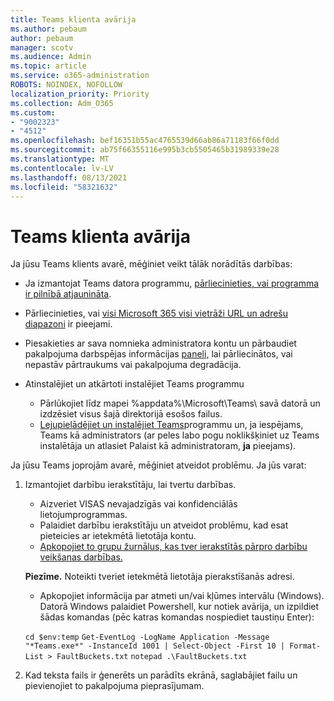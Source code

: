 ```yaml
---
title: Teams klienta avārija
ms.author: pebaum
author: pebaum
manager: scotv
ms.audience: Admin
ms.topic: article
ms.service: o365-administration
ROBOTS: NOINDEX, NOFOLLOW
localization_priority: Priority
ms.collection: Adm_O365
ms.custom:
- "9002323"
- "4512"
ms.openlocfilehash: bef16351b55ac4765539d66ab86a71183f66f0dd
ms.sourcegitcommit: ab75f66355116e995b3cb5505465b31989339e28
ms.translationtype: MT
ms.contentlocale: lv-LV
ms.lasthandoff: 08/13/2021
ms.locfileid: "58321632"
---
```

# <a name="teams-client-crashing"></a>Teams klienta avārija

Ja jūsu Teams klients avarē, mēģiniet veikt tālāk norādītās darbības:

- Ja izmantojat Teams datora programmu, [pārliecinieties, vai programma ir pilnībā atjaunināta](https://support.office.com/article/Update-Microsoft-Teams-535a8e4b-45f0-4f6c-8b3d-91bca7a51db1).

- Pārliecinieties, vai [visi Microsoft 365 visi vietrāži URL un adrešu diapazoni](https://docs.microsoft.com/microsoftteams/connectivity-issues) ir pieejami.

- Piesakieties ar sava nomnieka administratora kontu un pārbaudiet pakalpojuma darbspējas informācijas [paneli,](https://docs.microsoft.com/office365/enterprise/view-service-health) lai pārliecinātos, vai nepastāv pārtraukums vai pakalpojuma degradācija.

- Atinstalējiet un atkārtoti instalējiet Teams programmu
    - Pārlūkojiet līdz mapei %appdata%\Microsoft\Teams\ savā datorā un izdzēsiet visus šajā direktorijā esošos failus.
    - [Lejupielādējiet un instalējiet Teams](https://www.microsoft.com/microsoft-teams/download-app)programmu un, ja iespējams, Teams kā administrators (ar peles labo pogu noklikšķiniet uz Teams instalētāja un atlasiet Palaist kā administratoram, **ja** pieejams).

Ja jūsu Teams joprojām avarē, mēģiniet atveidot problēmu. Ja jūs varat:

1. Izmantojiet darbību ierakstītāju, lai tvertu darbības.
    - Aizveriet VISAS nevajadzīgās vai konfidenciālās lietojumprogrammas.
    - Palaidiet darbību ierakstītāju un atveidot problēmu, kad esat pieteicies ar ietekmētā lietotāja kontu.
    - [Apkopojiet to grupu žurnālus, kas tver ierakstītās pārpro darbību veikšanas darbības.](https://docs.microsoft.com/microsoftteams/log-files) 
    
    **Piezīme.** Noteikti tveriet ietekmētā lietotāja pierakstīšanās adresi.
    - Apkopojiet informācija par atmeti un/vai kļūmes intervālu (Windows). Datorā Windows palaidiet Powershell, kur notiek avārija, un izpildiet šādas komandas (pēc katras komandas nospiediet taustiņu Enter):

    `cd $env:temp` `Get-EventLog -LogName Application -Message "*Teams.exe*" -InstanceId 1001 | Select-Object -First 10 | Format-List > FaultBuckets.txt`
    `notepad .\FaultBuckets.txt`
    
2. Kad teksta fails ir ģenerēts un parādīts ekrānā, saglabājiet failu un pievienojiet to pakalpojuma pieprasījumam. 
